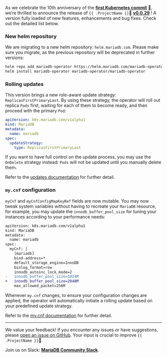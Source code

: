 As we celebrate the 10th anniversary of the __[first Kubernetes commit](https://github.com/kubernetes/kubernetes/commit/2c4b3a562ce34cddc3f8218a2c4d11c7310e6d56)__ 🎉, we’re thrilled to announce the release of `{{ .ProjectName }}`🦭 __[v0.0.29](https://github.com/mariadb-operator/mariadb-operator/releases/tag/v0.0.29)__ ! A version fully loaded of new features, enhancements and bug fixes. Check out the detailed list below.

### New helm repository

We are migrating to a new helm repository: `helm.mariadb.com`. Please make sure you migrate, as the previous repository will be deprecated in further versions:

```bash
helm repo add mariadb-operator https://helm.mariadb.com/mariadb-operator
helm install mariadb-operator mariadb-operator/mariadb-operator
```

### Rolling updates

This version brings a new role-aware update strategy: `ReplicasFirstPrimaryLast`. By using these strategy, the operator will roll out replica `Pods` first, waiting for each of them to become ready, and then proceed with the primary `Pod`:

```yaml
apiVersion: k8s.mariadb.com/v1alpha1
kind: MariaDB
metadata:
  name: mariadb
spec:
  updateStrategy:
    type: ReplicasFirstPrimaryLast
```

If you want to have full control on the update process, you may use the `OnDelete` strategy instead: `Pods` will not be updated until you manually delete them.

Refer to the [updates documentation](https://github.com/mariadb-operator/mariadb-operator/blob/main/docs/UPDATES.md) for further detail.

### `my.cnf` configuration

`myCnf` and `myCnfConfigMapKeyRef` fields are now mutable. You may now tweak system variables without having to recreate your `MariaDB` resource, for example, you may update the `innodb_buffer_pool_size` for tuning your instances according to your performance needs:

```diff
apiVersion: k8s.mariadb.com/v1alpha1
kind: MariaDB
metadata:
  name: mariadb
spec:
  myCnf: |
    [mariadb]
    bind-address=*
    default_storage_engine=InnoDB
    binlog_format=row
    innodb_autoinc_lock_mode=2
-   innodb_buffer_pool_size=1024M
+   innodb_buffer_pool_size=2048M
    max_allowed_packet=256M 
```

Whenever `my.cnf` changes, to ensure your configuration changes are applied, the operator will automatically initiate a rolling update based on your predefined update strategy.

Refer to the [my.cnf documentation](https://github.com/mariadb-operator/mariadb-operator/blob/main/docs/CONFIGURATION.md#mycnf) for further detail.

---

We value your feedback! If you encounter any issues or have suggestions, please [open an issue on GitHub](https://github.com/mariadb-operator/mariadb-operator/issues/new/choose). Your input is crucial to improve `{{ .ProjectName }}`🦭.

Join us on Slack: **[MariaDB Community Slack](https://r.mariadb.com/join-community-slack)**.